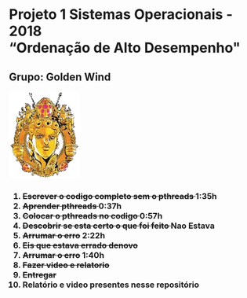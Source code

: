 # Projeto 1 Sistemas Operacionais - 2018</br><b>“Ordenação de Alto Desempenho"</b>
## Grupo: <b>Golden Wind</b>
![](images/Part5logo.png)


<h3>
  <ol>
    <li><s>Escrever o codigo completo sem o pthreads </s> 1:35h
    <li><s>Aprender pthreads </s> 0:37h
    <li><s>Colocar o pthreads no codigo </s> 0:57h
    <li><s>Descobrir se esta certo o que foi feito </s> Nao Estava
    <li><s>Arrumar o erro</s> 2:22h
    <li><s>Eis que estava errado denovo </s>
    <li><s>Arrumar o erro</s> 1:40h
    <li><s>Fazer video e relatorio </s>
    <li><s>Entregar </s>
    <li> Relatório e video presentes nesse repositório
  </ol>
</h3>
